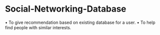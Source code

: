 # Social-Networking-Database
• To give recommendation based on existing database for a user. • To help find people with similar interests.
